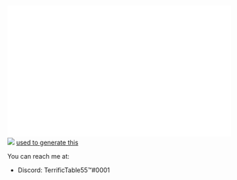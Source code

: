 ![](https://github.com/TerrificTable/github-stats/blob/master/generated/overview.svg)
![](https://github.com/username/github-stats/blob/master/generated/languages.svg)
[used to generate this](https://github.com/jstrieb/github-stats)

You can reach me at:
  - Discord: TerrificTable55™#0001
